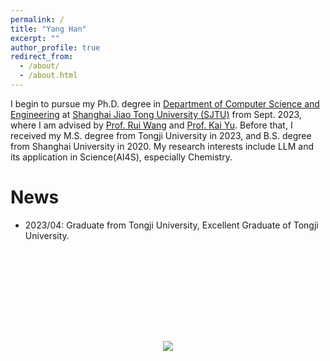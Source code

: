```yaml
---
permalink: /
title: "Yang Han"
excerpt: ""
author_profile: true
redirect_from: 
  - /about/
  - /about.html
---
```


I begin to pursue my Ph.D. degree in [Department of Computer Science and Engineering](https://www.cs.sjtu.edu.cn/) at [Shanghai Jiao Tong University (SJTU)](https://en.sjtu.edu.cn/) from Sept. 2023, where I am advised by [Prof. Rui Wang](https://wangruinlp.github.io/) and [Prof. Kai Yu](https://scholar.google.hk/citations?hl=zh-CN&user=APssqUMAAAAJ&view_op=list_works&sortby=pubdate). Before that, I received my M.S. degree from Tongji University in 2023, and B.S. degree from Shanghai University in 2020.
My research interests include LLM and its application in Science(AI4S), especially Chemistry.

News
======
* 2023/04: Graduate from Tongji University, Excellent Graduate of Tongji University.


<p align="center" style="margin-top: 160px">
  <a href='https://clustrmaps.com/site/1bx0c'  title='Visit tracker'><img src='//clustrmaps.com/map_v2.png?cl=ffffff&w=360&t=tt&d=CvMTMHAaE26zdid-IC6cW4pYtPFbxAIUvD1MDAZOGLc'/></a>
</p>
